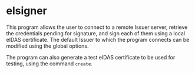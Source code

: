 # elsigner

This program allows the user to connect to a remote Issuer server,
retrieve the credentials pending for signature, and sign each of them using a local eIDAS certificate.
The default Issuer to which the program connects can be modified using the global options.

The program can also generate a test eIDAS certificate to be used for testing, using the command `create`.
